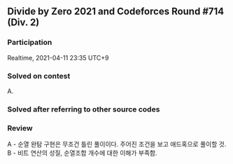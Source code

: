 ## Divide by Zero 2021 and Codeforces Round #714 (Div. 2)

### Participation
Realtime, 2021-04-11 23:35 UTC+9

### Solved on contest
A.

### Solved after referring to other source codes

### Review
A - 순열 완탐 구현은 무조건 틀린 풀이이다. 주어진 조건을 보고 애드혹으로 풀이할 것.<br>
B - 비트 연산의 성질, 순열조합 개수에 대한 이해가 부족함.